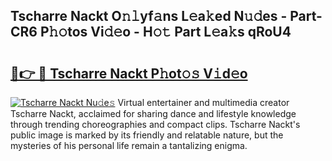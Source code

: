 ## Tscharre Nackt O𝚗𝚕yf𝚊ns L𝚎a𝚔ed N𝚞𝚍es - Part-CR6 P𝚑𝚘tos Vi𝚍𝚎o - H𝚘𝚝 Part L𝚎a𝚔s qRoU4

# <h2><a href="http://kfclb9a.oniu.top/?m=Tscharre+Nackt">🔗👉 🔴 Tscharre Nackt P𝚑ot𝚘𝚜 V𝚒d𝚎o</a></h2>

[![Tscharre Nackt Nu𝚍e𝚜](https://i.imgur.com/0qMVB7G.gif)](http://kfclb9a.oniu.top/?m=Tscharre+Nackt)
Virtual entertainer and multimedia creator Tscharre Nackt, acclaimed for sharing dance and lifestyle knowledge through trending choreographies and compact clips. Tscharre Nackt's public image is marked by its friendly and relatable nature, but the mysteries of his personal life remain a tantalizing enigma.  
